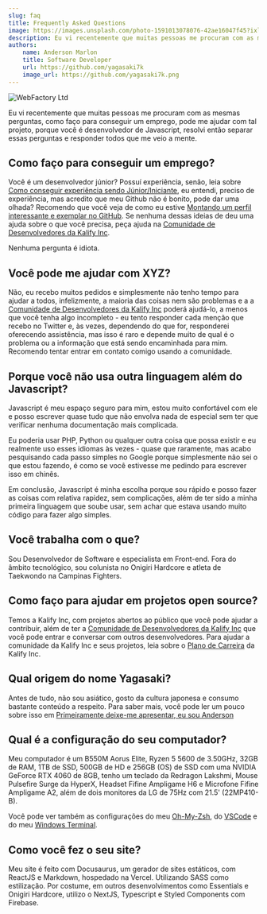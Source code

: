 ```yaml
---
slug: faq
title: Frequently Asked Questions
image: https://images.unsplash.com/photo-1591013078076-42ae16047f45?ixlib=rb-4.0.3&ixid=M3wxMjA3fDB8MHxwaG90by1wYWdlfHx8fGVufDB8fHx8fA%3D%3D&auto=format&fit=crop&w=1470&q=80
description: Eu vi recentemente que muitas pessoas me procuram com as mesmas perguntas, como faço para conseguir um emprego, pode me ajudar com tal projeto, porque você é desenvolvedor de Javascript, resolvi então separar essas perguntas e responder todos que me veio a mente.
authors:
    name: Anderson Marlon
    title: Software Developer
    url: https://github.com/yagasaki7k
    image_url: https://github.com/yagasaki7k.png
---
```


![](https://images.unsplash.com/photo-1591013078076-42ae16047f45?ixlib=rb-4.0.3&ixid=M3wxMjA3fDB8MHxwaG90by1wYWdlfHx8fGVufDB8fHx8fA%3D%3D&auto=format&fit=crop&w=1470&q=80 "WebFactory Ltd")

Eu vi recentemente que muitas pessoas me procuram com as mesmas perguntas, como faço para conseguir um emprego, pode me ajudar 
com tal projeto, porque você é desenvolvedor de Javascript, resolvi então separar essas perguntas e responder todos que me veio a mente.

## Como faço para conseguir um emprego?

Você é um desenvolvedor júnior? Possuí experiência, senão, leia sobre [Como conseguir experiência sendo Júnior/Iniciante](https://yagasaki.dev/blog/como-conseguir-experiencia-sendo-junior-iniciante), eu entendi, preciso de experiência, mas acredito que meu Github não é 
bonito, pode dar uma olhada? Recomendo que você veja de como eu estive 
[Montando um perfil interessante e exemplar no GitHub](https://yagasaki.dev/blog/montando-um-perfil-interessante-e-exemplar-no-github). 
Se nenhuma dessas ideias de deu uma ajuda sobre o que você precisa, peça ajuda na [Comunidade de Desenvolvedores da Kalify Inc](https://discord.gg/jhSepmE7nN).

Nenhuma pergunta é idiota.

## Você pode me ajudar com XYZ?

Não, eu recebo muitos pedidos e simplesmente não tenho tempo para ajudar a todos, infelizmente, a maioria das coisas nem são 
problemas e a a [Comunidade de Desenvolvedores da Kalify Inc](https://discord.gg/jhSepmE7nN) poderá ajudá-lo, a menos que você 
tenha algo incompleto - eu tento responder cada menção que recebo no Twitter e, às vezes, dependendo do que for, responderei 
oferecendo assistência, mas isso é raro e depende muito de qual é o problema ou a informação que está sendo encaminhada para mim. 
Recomendo tentar entrar em contato comigo usando a comunidade.

## Porque você não usa outra linguagem além do Javascript?

Javascript é meu espaço seguro para mim, estou muito confortável com ele e posso escrever quase tudo que não envolva nada de 
especial sem ter que verificar nenhuma documentação mais complicada.

Eu poderia usar PHP, Python ou qualquer outra coisa que possa existir e eu realmente uso esses idiomas às vezes - quase que 
raramente, mas acabo pesquisando cada passo simples no Google porque simplesmente não sei o que estou fazendo, é como se você 
estivesse me pedindo para escrever isso em chinês.

Em conclusão, Javascript é minha escolha porque sou rápido e posso fazer as coisas com relativa rapidez, sem complicações, além de
 ter sido a minha primeira linguagem que soube usar, sem achar que estava usando muito código para fazer algo simples.

## Você trabalha com o que?

Sou Desenvolvedor de Software e especialista em Front-end. Fora do âmbito tecnológico, sou colunista no Onigiri Hardcore e atleta 
de Taekwondo na Campinas Fighters.

## Como faço para ajudar em projetos open source?

Temos a Kalify Inc, com projetos abertos ao público que você pode ajudar a contribuir, além de ter a 
[Comunidade de Desenvolvedores da Kalify Inc](https://discord.gg/jhSepmE7nN) que você pode entrar e conversar com outros 
desenvolvedores. Para ajudar a comunidade da Kalify Inc e seus projetos, 
leia sobre o [Plano de Carreira](https://kalify.vercel.app/#career) da Kalify Inc.

## Qual origem do nome Yagasaki?

Antes de tudo, não sou asiático, gosto da cultura japonesa e consumo bastante conteúdo a respeito. Para saber mais, você pode ler 
um pouco sobre isso em [Primeiramente deixe-me apresentar, eu sou Anderson](https://yagasaki.dev/blog/primeiramente-deixe-me-apresentar-eu-sou-anderson)

## Qual é a configuração do seu computador?

Meu computador é um B550M Aorus Elite, Ryzen 5 5600 de 3.50GHz, 32GB de RAM, 1TB de SSD, 500GB de HD e 256GB (OS) de SSD com uma 
NVIDIA GeForce RTX 4060 de 8GB, tenho um teclado da Redragon Lakshmi, Mouse Pulsefire Surge da HyperX, Headset Fifine Ampligame H6
 e Microfone Fifine Ampligame A2, além de dois monitores da LG de 75Hz com 21.5' (22MP410-B).

Você pode ver também as configurações do meu [Oh-My-Zsh](https://gist.github.com/Yagasaki7K/3a1796fc99989b882bbf80f897edf97a), do 
[VSCode](https://gist.github.com/Yagasaki7K/7a908b1907714d936d21a568d1f83258) e do meu [Windows Terminal](https://gist.github.com/Yagasaki7K/9f058ea8ff2c2cee51ad9b32d3f844f9).

## Como você fez o seu site?

Meu site é feito com Docusaurus, um gerador de sites estáticos, com ReactJS e Markdown, hospedado na Vercel. Utilizando SASS como 
estilização. Por costume, em outros desenvolvimentos como Essentials e Onigiri Hardcore, utilizo o NextJS, Typescript e Styled 
Components com Firebase.